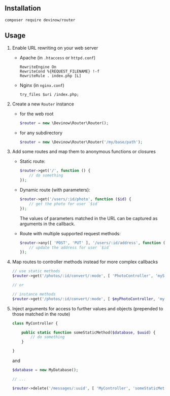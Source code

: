 ## Installation

```
composer require devinow/router
```

## Usage


 1. Enable URL rewriting on your web server

    * Apache (in `.htaccess` or `httpd.conf`)

      ```
      RewriteEngine On
      RewriteCond %{REQUEST_FILENAME} !-f
      RewriteRule . index.php [L]
      ```

    * Nginx (in `nginx.conf`)

      ```
      try_files $uri /index.php;
      ```

 2. Create a new `Router` instance

    * for the web root

      ```php
      $router = new \Devinow\Router\Router();
      ```

    * for any subdirectory

      ```php
      $router = new \Devinow\Router\Router('/my/base/path');
      ```

 3. Add some routes and map them to anonymous functions or closures

    * Static route:

      ```php
      $router->get('/', function () {
          // do something
      });
      ```

    * Dynamic route (with parameters):

      ```php
      $router->get('/users/:id/photo', function ($id) {
          // get the photo for user `$id`
      });
      ```

      The values of parameters matched in the URL can be captured as arguments in the callback.

    * Route with multiple supported request methods:

      ```php
      $router->any([ 'POST', 'PUT' ], '/users/:id/address', function ($id) {
          // update the address for user `$id`
      });
      ```

 4. Map routes to controller methods instead for more complex callbacks

    ```php
    // use static methods
    $router->get('/photos/:id/convert/:mode', [ 'PhotoController', 'myStaticMethod' ]);

    // or

    // instance methods
    $router->get('/photos/:id/convert/:mode', [ $myPhotoController, 'myInstanceMethod' ]);
    ```

 5. Inject arguments for access to further values and objects (prepended to those matched in the route)

    ```php
    class MyController {

        public static function someStaticMethod($database, $uuid) {
            // do something
        }

    }
    ```

    and

    ```php
    $database = new MyDatabase();

    // ...

    $router->delete('/messages/:uuid', [ 'MyController', 'someStaticMethod' ], [ $database ]);
    ```
